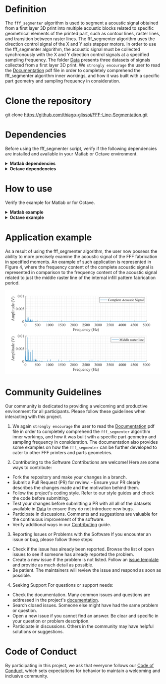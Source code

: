 # Definition
The `fff_segmenter` algorithm is used to segment a acoustic signal obtained from a first layer 3D print into multiple acoustic blocks related to specific geometrical elements of the printed part, such as contour lines, raster lines, and transition between raster lines. The fff_segmenter algorithm uses the direction control signal of the X and Y axis stepper motors. In order to use the fff_segmenter algorithm, the acoustic signal must be collected synchronously with the X and Y direction control signals at a specified sampling frequency. The folder [Data](Data/) presents three datasets of signals collected from a first layer 3D print. 
We `strongly encourage` the user to read the [Documentation](Documentation.pdf) pdf file in order to completely comprehend the fff_segmenter algorithm inner workings, and how it was built with a specific part geometry and sampling frequency in consideration.

# Clone the repository
git clone https://github.com/thiago-glissoi/FFF-Line-Segmentation.git

# Dependencies
Before using the fff_segmenter script, verify if the following dependencies are installed and available in your Matlab or Octave environment.

</details>
<details>
  <summary><strong>Matlab dependencies</strong></summary>

 -> [Signal Processing Toolbox](https://www.mathworks.com/products/signal.html)
  </details>

  </details>
<details>
  <summary><strong>Octave dependencies</strong></summary>

 -> [Signal Package](https://octave.sourceforge.io/signal/)

 -> [Control Package](https://octave.sourceforge.io/control/)
  </details>

# How to use
Verify the example for Matlab or for Octave.

</details>
<details>
  <summary><strong>Matlab example</strong></summary>

Make sure that the listed [Dependencies](#Dependencies) are installed and loaded into Matlab.

Run the `fff_segmenter` script by typing directly into the command window followed by the press of the Enter key on the keyboard, or by clicking in the run button of the Matlab text editor.

```Matlab
fff_segmenter
```
After running the fff_segmenter algorithm, the user will be presented with the graphical interface displayed below.

<img src="Example/Matlab%20Input%20GUI.png" alt="Figure 1 - Input interface" width="420">

For the purpose of this example, the `Select data` button will be used to load the `Test1.mat` file from the `Data` folder. The `Select data` button will open a file explorer window, where the user can navigate to the `Data` folder and select the `Test1.mat` file. The rest of the input fields will be filled with the values in regard to the `Test1.mat` dataset, with default values for the `Segmentation mode` and `Unit` segmentation options, and with all of the available outputs toggled to `Yes`.

<img src="Example/Matlab%20Input%20GUI%20filled.png" alt="Figure 2 - Input interface filled with values" width="420">


When the user toggle to `On` the `Run the segmentation` button, the graphical input interface will be closed and the fff_segmentation algorithm will run with the defined parameters. 

As a result of running the fff_segmentation algorithm with default parameters, two new files were generated in the ```Segmentation results``` folder, which was created in the Matlab's current path. The first, named `Points segmentation results Acoustic_signal`, holds the results of the segmentation in the `Points` segmentation choice, saved in table format. The output data file name follows a definition that is based on the `Segmentation mode` choice, in this case `Points`, and the identification of the sensor signal in the dataset, in this case `Acoustic_signal`.   
The figure below demonstrate the contents of the [Points segmentation results Acoustic_signal](<Segmentation results/Points segmentation results Acoustic_signal.mat>) in the Matlab workspace. 

<img src="Example/Matlab%20Segmentation%20index%20mode%20workspace.png" alt="Figure 3 - Points segmentation results in the workspace" width="420">

Opening each table in Matlab, it is possible to observe that the point segmentation mode generates three columns for each geometric feature, and two columns for the pattern's separation. In regard to the geometric features tables, the first column is the ```Duration``` of the feature fabrication, the second column is the first instant index, identified as ```StartPoint```, of the feature fabrication, and the third column is the ```EndPoint``` of the feature fabrication in the default number of samples mode.

![Figure 4 - Points segmentation results](Example/Matlab%20Segmentation%20index%20mode%20results.png)

The second file, named `Segmentation results Acoustic_signal`, is the automatically saved figure with the predetermined resolution and formatting. The image obtained for this example is represented in the figure below.

![Figure 5 - Saved figure](Example/Matlab%20Segmentation%20results%20'Test1'.png)

</details>

<details>
  <summary><strong>Octave example</strong></summary>

Make sure that the listed [Dependencies](#Dependencies) are installed and loaded into Octave.

Run the `fff_segmenter` script by typing directly into the command window followed by the press of the Enter on the keyboard, or by clicking in the run button of the Octave text editor.

```Octave
fff_segmenter
```
After running the fff_segmenter algorithm, a file explorer window will appear. For the purpose of this example, the user can navigate to the `Data` folder and select the `Test1.mat` file.


<img src="Example/Octave%20file%20navigation.png" alt="Figure 6 - Octave file selection" width="420">

After selecting the data file, the user will be presented with the graphical interface displayed below. The filled values in the input fields are the default values for the `Segmentation mode` and `Unit` segmentation options, and with all of the available fields set to `N`.


<img src="Example/Octave%20input%20GUI.png" alt="Figure 7 - Octave Input GUI" width="420">


The user will fill the fields with the values in regard to the `Test1.mat` dataset, with default values for the `Segmentation mode` and `Unit` segmentation options, and with all of the available fields set to `Y`.


<img src="Example/Octave%20input%20GUI%20filled.png" alt="Figure 8 - Octave Input GUI filled" width="420">


When the the user press `Enter` on the keyboard, the graphical input interface will be closed and the fff_segmentation algorithm will run with the defined parameters. 

As a result of running the fff_segmentation algorithm with default parameters, two new files were generated in the ```Segmentation results``` folder, which was created in the Octave's current path. The first, named `Points segmentation results Acoustic_signal`, holds the results of the segmentation in the `Points` segmentation choice, saved in struct format. The output data file name follows a definition that is based on the `Segmentation mode` choice, in this case `Points`, and the identification of the sensor signal in the dataset, in this case `Acoustic_signal`.   
The figure below demonstrate the contents of the `Points segmentation results Acoustic_signal` in the Octave workspace. 


<img src="Example/Octave%20Segmentation%20index%20mode%20workspace.png" alt="Figure 9 - Points segmentation results in the workspace" width="420">


Opening each struct in Octave, it is possible to observe that the point segmentation mode generates three columns for each geometric feature, and two columns for the pattern's separation. In regard to the geometric features tables, the first column is the ```Duration``` of the feature fabrication, the second column is the first instant index, identified as ```StartPoint```, of the feature fabrication, and the third column is the ```EndPoint``` of the feature fabrication in the default number of samples mode.


![Figure 10 - Points segmentation results](Example/Octave%20Segmentation%20index%20mode%20results.png)


The second file, named `Segmentation results Acoustic_signal`, is the automatically saved figure with the predetermined resolution and formatting. The image obtained for this example is represented in the figure below.


![Figure 11 - Saved figure](Example/Octave%20Segmentation%20results%20'Test1'.png)



</details>


# Application example
As a result of using the fff_segmenter algorithm, the user now possess the ability to more precisely examine the acoustic signal of the FFF fabrication in specified moments. An example of such application is represented in Figure 4, where the frequency content of the complete acoustic signal is represented in comparison to the frequency content of the acoustic signal related to just the middle raster line of the internal infill pattern fabrication period. 

![Figure 12 - Application example](Example/Application%20example.tiff)


# Community Guidelines

Our community is dedicated to providing a welcoming and productive environment for all participants. Please follow these guidelines when interacting with this project.

1. We again `strongly encourage` the user to read the [Documentation](Documentation.pdf) pdf file in order to completely comprehend the `fff_segmenter` algorithm inner workings, and how it was built with a specific part geometry and sampling frequency in consideration. The documentation also provides some examples on how the `fff_segmenter` can be further developed to cater to other FFF printers and parts geometries.

2.  Contributing to the Software
Contributions are welcome! Here are some ways to contribute:

- Fork the repository and make your changes in a branch.
- Submit a Pull Request (PR) for review. - Ensure your PR clearly describes the changes made and the motivation behind them.
- Follow the project's coding style. Refer to our style guides and check the code before submitting.
- Test your changes before submitting a PR with all all of the datasets available in [Data](/Data/) to ensure they do not introduce new bugs.
- Participate in discussions. Comments and suggestions are valuable for the continuous improvement of the software.
- Verify additional ways in our [Contributing](.github/CONTRIBUTING.md) guide.

3. Reporting Issues or Problems with the Software
If you encounter an issue or bug, please follow these steps:

- Check if the issue has already been reported. Browse the list of open issues to see if someone has already reported the problem.
- Create a new issue if the problem is not listed. Follow an [issue template](.github/ISSUE_TEMPLATE) and provide as much detail as possible.
- Be patient. The maintainers will review the issue and respond as soon as possible.


4. Seeking Support
For questions or support needs:

- Check the documentation. Many common issues and questions are addressed in the project's [documentation](/Documentation.pdf).
- Search closed issues. Someone else might have had the same problem or question.
- Open a new issue if you cannot find an answer. Be clear and specific in your question or problem description.
- Participate in discussions. Others in the community may have helpful solutions or suggestions.

# Code of Conduct
By participating in this project, we ask that everyone follows our [Code of Conduct](.github/CODE_OF_CONDUCT.md), which sets expectations for behavior to maintain a welcoming and inclusive community.